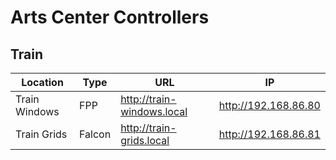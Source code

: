# Arts Center Controllers

## Train

Location | Type | URL | IP
------------ | ------------- | ------------- | -------------
Train Windows | FPP | http://train-windows.local | http://192.168.86.80
Train Grids | Falcon | http://train-grids.local | http://192.168.86.81
